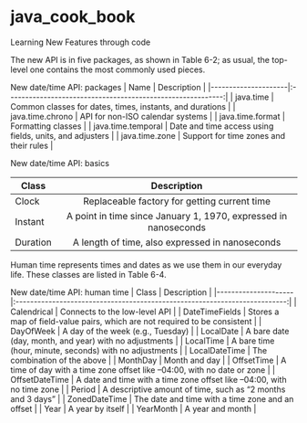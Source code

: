# java_cook_book
Learning New Features through code

The new API is in five packages, as shown in Table 6-2; as usual, the top-level one contains the most commonly used pieces.

New date/time API: packages
| Name                |	Description                                                 |
|---------------------|:-----------------------------------------------------------:|
| java.time           | Common classes for dates, times, instants, and durations    |
| java.time.chrono    | API for non-ISO calendar systems                            |
| java.time.format    | Formatting classes                                          |
| java.time.temporal  | Date and time access using fields, units, and adjusters     |
| java.time.zone      | Support for time zones and their rules                      |

New date/time API: basics

| Class               | 	Description                                                 |
|---------------------|:---------------------------------------------------------------:|
| Clock               | Replaceable factory for getting current time                    |
| Instant             | A point in time since January 1, 1970, expressed in nanoseconds |
| Duration            | A length of time, also expressed in nanoseconds                 |

Human time represents times and dates as we use them in our everyday life. These classes are listed in Table 6-4.

New date/time API: human time
| Class	              | Description                                                                |
|---------------------|:--------------------------------------------------------------------------:|
| Calendrical         | Connects to the low-level API                                              |
| DateTimeFields      | Stores a map of field-value pairs, which are not required to be consistent |
| DayOfWeek           | A day of the week (e.g., Tuesday)                                          |
| LocalDate           | A bare date (day, month, and year) with no adjustments                     |
| LocalTime           | A bare time (hour, minute, seconds) with no adjustments                    |
| LocalDateTime       | The combination of the above                                               |
| MonthDay            | Month and day                                                              |
| OffsetTime          | A time of day with a time zone offset like –04:00, with no date or zone    |
| OffsetDateTime      | A date and time with a time zone offset like –04:00, with no time zone     |
| Period              | A descriptive amount of time, such as “2 months and 3 days”                |
| ZonedDateTime       | The date and time with a time zone and an offset                           |
| Year                | A year by itself                                                           |
| YearMonth           | A year and month                                                           |